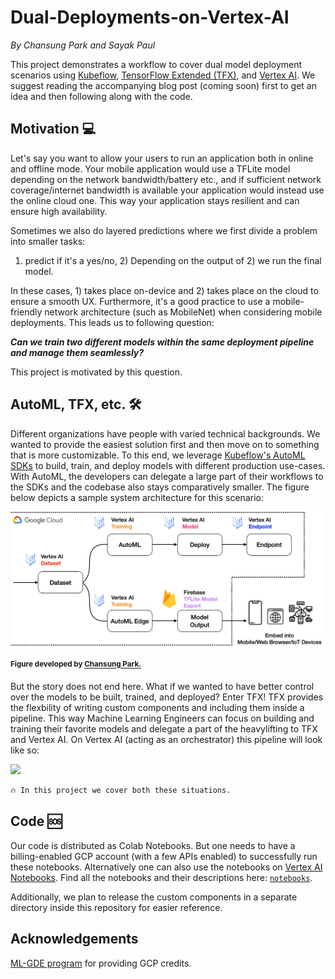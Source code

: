 # Dual-Deployments-on-Vertex-AI

_By Chansung Park and Sayak Paul_

This project demonstrates a workflow to cover dual model deployment scenarios using [Kubeflow](https://www.kubeflow.org/),
[TensorFlow Extended (TFX)](https://www.tensorflow.org/tfx), and [Vertex AI](https://cloud.google.com/vertex-ai). We suggest
reading the accompanying blog post (coming soon) first to get an idea and then following along with the code.

## Motivation 💻

Let's say you want to allow your users to run an application both in online and offline mode. Your mobile
application would use a TFLite model depending on the network bandwidth/battery etc., and if sufficient
network coverage/internet bandwidth is available your application would instead use the online cloud one. This way
your application stays resilient and can ensure high availability.

Sometimes we also do layered predictions where we first divide a problem into smaller tasks:
1) predict if it's a yes/no, 2) Depending on the output of 2) we run the final model. 

In these cases, 1) takes place on-device and 2) takes place on the cloud to ensure a smooth UX. Furthermore, it's
a good practice to use a mobile-friendly network architecture (such as MobileNet) when considering
mobile deployments. This leads us to following question: 

_**Can we train two different models within the same deployment pipeline and manage them seamlessly?**_

This project is motivated by this question.  

## AutoML, TFX, etc. 🛠

Different organizations have people with varied technical backgrounds. We wanted to provide the easiest solution first
and then move on to something that is more customizable. To this end, we leverage [Kubeflow's AutoML SDKs](https://github.com/kubeflow/pipelines/tree/master/components/google-cloud) to build, train, and deploy models with 
different production use-cases. With AutoML, the developers can delegate a large part of their workflows to the SDKs
and the codebase also stays comparatively smaller. The figure below depicts a sample system architecture for
this scenario:

![](figures/sample_architecture.png)

**<sup>Figure developed by <a href="https://github.com/deep-diver">Chansung Park.</a></sup>**

But the story does not end here. What if we wanted to have better control over the models to be built, trained,
and deployed? Enter TFX! TFX provides the flexbility of writing custom components and including them inside a
pipeline. This way Machine Learning Engineers can focus on building and training their favorite models and delegate
a part of the heavylifting to TFX and Vertex AI. On Vertex AI (acting as an orchestrator) this pipeline will look like
so:

![](https://i.ibb.co/98Ry74n/Screen-Shot-2021-08-06-at-1-43-35-AM.png)

```txt
🔥 In this project we cover both these situations. 
```

## Code 🆘

Our code is distributed as Colab Notebooks. But one needs to have a billing-enabled GCP account 
(with a few APIs enabled) to successfully run these notebooks. Alternatively one can also use the
notebooks on  [Vertex AI Notebooks](https://cloud.google.com/vertex-ai/docs/general/notebooks). Find
all the notebooks and their descriptions here: 
[`notebooks`](https://github.com/sayakpaul/Dual-Deployments-on-Vertex-AI/tree/main/notebooks).

Additionally, we plan to release the custom components in a separate directory inside this repository
for easier reference.

## Acknowledgements

[ML-GDE program](https://developers.google.com/programs/experts/) for providing GCP credits.
